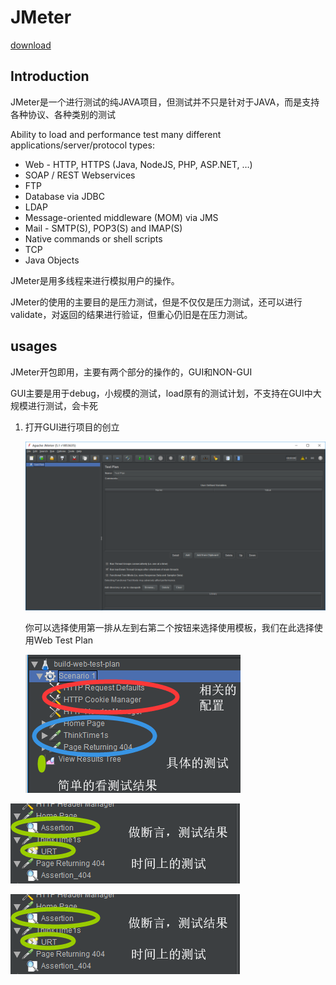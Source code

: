# JMeter

[download](http://jmeter.apache.org/download_jmeter.cgi)

## Introduction

JMeter是一个进行测试的纯JAVA项目，但测试并不只是针对于JAVA，而是支持各种协议、各种类别的测试

Ability to load and performance test many different applications/server/protocol types:

- Web - HTTP, HTTPS (Java, NodeJS, PHP, ASP.NET, …)
- SOAP / REST Webservices
- FTP
- Database via JDBC
- LDAP
- Message-oriented middleware (MOM) via JMS
- Mail - SMTP(S), POP3(S) and IMAP(S)
- Native commands or shell scripts
- TCP
- Java Objects

JMeter是用多线程来进行模拟用户的操作。

JMeter的使用的主要目的是压力测试，但是不仅仅是压力测试，还可以进行validate，对返回的结果进行验证，但重心仍旧是在压力测试。

## usages

JMeter开包即用，主要有两个部分的操作的，GUI和NON-GUI

GUI主要是用于debug，小规模的测试，load原有的测试计划，不支持在GUI中大规模进行测试，会卡死

1. 打开GUI进行项目的创立

   ![gui](./gui.png)

   你可以选择使用第一排从左到右第二个按钮来选择使用模板，我们在此选择使用Web Test Plan

   ![structure](./structure.png)

![validate](./validate.png)

![validate](./validate.png)

